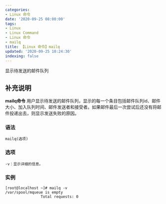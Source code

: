 ```yaml
---
categories:
- Linux 命令
date: '2020-09-25 08:00:00'
tags:
- Linux
- Linux Command
- Linux 命令
- mailq
title: 【Linux 命令】mailq
updated: '2020-09-25 10:24:30'
indexing: false
---
```


显示待发送的邮件队列

## 补充说明

**mailq命令** 用户显示待发送的邮件队列，显示的每一个条目包括邮件队列id、邮件大小、加入队列时间、邮件发送者和接受者。如果邮件最后一次尝试后还没有将邮件投递出去，则显示发送失败的原因。

###  语法

```shell
mailq(选项)
```

###  选项

```shell
-v：显示详细的信息。
```

###  实例

```shell
[root@localhost ~]# mailq -v
/var/spool/mqueue is empty
                Total requests: 0
```


<!-- Linux命令行搜索引擎：https://jaywcjlove.github.io/linux-command/ -->